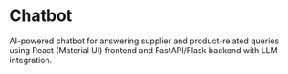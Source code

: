 # Chatbot
 AI-powered chatbot for answering supplier and product-related queries using React (Material UI) frontend and FastAPI/Flask backend with LLM integration.
